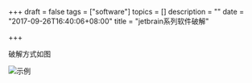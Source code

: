 +++
draft = false
tags = ["software"]
topics = []
description = ""
date = "2017-09-26T16:40:06+08:00"
title = "jetbrain系列软件破解"

+++

破解方式如图

![示例](https://github.com/aldslvda/blog-images/blob/master/idea_crack.png?raw=true)